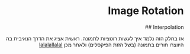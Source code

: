 <div dir="rtl">
  <h1> Image Rotation </h1>
Interpolation ##
  <div dir="rtl">

אז בחלק הזה נלמד איך לעשות רוטציות לתמונה. ראשית אציג את הדרך הנאיבית בה היווצרו חורים בתמונה (בשל הזזת הפיקסלים) ולאחר מכן 
[lalalallalal](index.md)
  
 
  </div>
